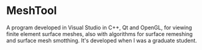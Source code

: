 # MeshTool
 A program developed in Visual Studio in C++, Qt and OpenGL, for viewing finite element surface meshes, also with algorithms for surface remeshing and surface mesh smotthing. It's developed when I was a graduate student.
